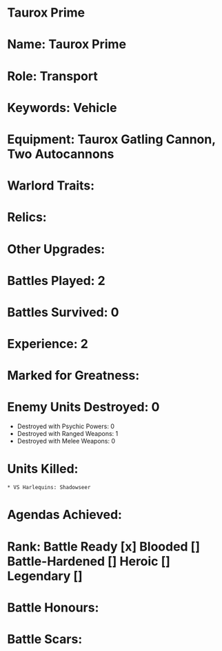 # Taurox Prime

# Name: Taurox Prime
# Role: Transport
# Keywords: Vehicle
# Equipment: Taurox Gatling Cannon, Two Autocannons
# Warlord Traits:
# Relics:
# Other Upgrades:

# Battles Played: 2
# Battles Survived: 0
# Experience: 2
# Marked for Greatness:
# Enemy Units Destroyed: 0  
  * Destroyed with Psychic Powers: 0 
  * Destroyed with Ranged Weapons: 1
  * Destroyed with Melee Weapons: 0
# Units Killed: 
    * VS Harlequins: Shadowseer
# Agendas Achieved:

# Rank: Battle Ready [x] Blooded [] Battle-Hardened [] Heroic [] Legendary []

# Battle Honours: 
# Battle Scars: